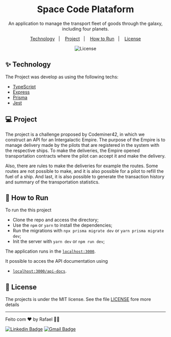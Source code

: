 <h1 align="center">Space Code Plataform</h1>
<p align = "center"> An application to manage the transport fleet of goods through the galaxy, including four planets.</p>


<p align="center">
  <a href="#-technology">Technology</a>&nbsp;&nbsp;&nbsp;|&nbsp;&nbsp;&nbsp;
    <a href="#-project">Project</a>&nbsp;&nbsp;&nbsp;|&nbsp;&nbsp;&nbsp;
  <a href="#-how-execute">How to Run</a>&nbsp;&nbsp;&nbsp;|&nbsp;&nbsp;&nbsp;
  <a href="#-license">License</a>
</p>

<p align="center">
  <img alt="License" src="https://img.shields.io/static/v1?label=license&message=MIT&color=8257E5&labelColor=000000">
</p>

## ✨ Technology

The Project was develop as using the following techs:
- [TypeScript](https://www.typescriptlang.org/)
- [Express](https://expressjs.com/pt-br/)
- [Prisma](https://www.prisma.io/)
- [Jest](https://jestjs.io/)


## 💻 Project
The project is a challenge proposed by Codeminer42, in which we construct an API for an Intergalactic Empire. The purpose of the Empire is to manage delivery made by the pilots that are registered in the system with the respective ships. To make the deliveries, the Empire opened transportation contracts where the pilot can accept it and make the delivery.

Also, there are rules to make the deliveries for example the routes. Some routes are not possible to make, and it is also possible for a pilot to refill the fuel of a ship. And last, it is also possible to generate the transaction history and summary of the transportation statistics.

## 🚀 How to Run

To run the this project 

- Clone the repo and access the directory;
- Use the `npm` or `yarn` to install the dependencies;
- Run the migrations with `npx prisma migrate dev` or `yarn prisma migrate dev`;
- Init the server with `yarn dev` or `npm run dev`;

The application runs in the [`localhost:3000`](http://localhost:3000).

It possible to acces the API documentation using 
- [`localhost:3000/api-docs`](http://localhost:3000/api-docs).

## 📄 License
The projects is under the MIT license. See the file [LICENSE](LICENSE) fore more details

---

Feito com ♥ by Rafael 👋🏻


[![Linkedin Badge](https://img.shields.io/badge/-Rafael-blue?style=flat-square&logo=Linkedin&logoColor=white&link=https://www.linkedin.com/in/tgmarinho/)](https://www.linkedin.com/in/rafael-mgr/)
[![Gmail Badge](https://img.shields.io/badge/-Gmail-red?style=flat-square&link=mailto:nelsonsantosaraujo@hotmail.com)](mailto:ribeirorafaelmatehus@gmail.com)
